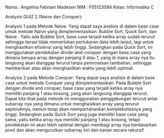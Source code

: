 Nama : Angelina Febriani Madesen
NIM  : F55123084
Kelas: Informatika C

Analysis QUIZ 2 (Naive dan Conquer):

Analysis 1 pada Metode Naive:
Yang dapat saya analisis di dalam base case untuk metode Naive yang diimplementasikan: 
Bubble Sort, Quick Sort, dan Naive . 
Yaitu ada Bubble Sort, base case terjadi ketika array sudah terurut sehingga iterasi tidak memerlukan pertukaran data lebih lanjut, lagi untuk  menghasilkan efisiensi yang lebih tinggi. Sedangkan pada  Quick Sort, ini menggunakan pendekatan divide-and-conquer dengan base case yang dimana berupa array dengan panjang 0 atau 1, yang  di mana array nya itu langsung akan dianggap terurut tanpa pemrosesan tambahan, sehingga memberikan atau akan menghasilkan waktu yang lebih optimal.

Analysis 2 pada Metode Conquer:
Yang dapat saya analisis di dalam base case untuk metode Conquer yang diimplementasikan:
Pada Bubble Sort dengan divide and conquer, base case yang terjadi ketika array nya  memiliki panjang 1 atau kosong, yang akan langsung dianggap terurut. Dapat kita lihat pada metode ini menggunakan penggabungan terurut antar subarray nya yang dimana untuk menghasilkan array yang terurut sepenuhnya, namun tetap akan mempertahankan kompleksitasnya yang tinggi. Sedangkan pada  Quick Sort yang juga memiliki base case yang sama, yaitu ketika array nya memiliki panjang 1 atau kosong, tetapi pendekatan ini akan lebih optimal dengan membagi array nya berdasarkan pivot dan akan mengurutkan subarray kiri dan kanan secara rekursif.

